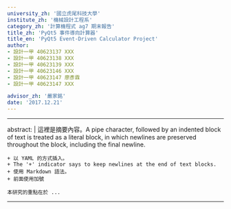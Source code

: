 ```yaml
---
university_zh: '國立虎尾科技大學'
institute_zh: '機械設計工程系'
category_zh: '計算機程式 ag7 期末報告'
title_zh: 'PyQt5 事件導向計算器'
title_en: 'PyQt5 Event-Driven Calculator Project'
author:
- 設計一甲 40623137 XXX
- 設計一甲 40623138 XXX
- 設計一甲 40623139 XXX
- 設計一甲 40623146 XXX
- 設計一甲 40623147 廖彥霖
- 設計一甲 40623147 XXX

advisor_zh: '嚴家銘'
date: '2017.12.21'
---
```


---
abstract: |
    這裡是摘要內容。A pipe character, followed by an indented block of text is treated as a literal block, in which newlines are preserved throughout the block, including the final newline.
    
    + 以 YAML 的方式插入。
    + The '+' indicator says to keep newlines at the end of text blocks.
    + 使用 Markdown 語法。
    + 前面使用加號
    
    本研究的重點在於 ...
---


